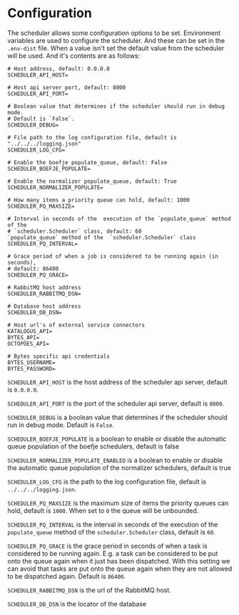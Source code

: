 # Configuration

The scheduler allows some configuration options to be set. Environment
variables are used to configure the scheduler. And these can be set in the
`.env-dist` file. When a value isn't set the default value from the scheduler
will be used. And it's contents are as follows:

```
# Host address, default: 0.0.0.0
SCHEDULER_API_HOST=

# Host api server port, default: 8000
SCHEDULER_API_PORT=

# Boolean value that determines if the scheduler should run in debug mode.
# Default is `False`. 
SCHEDULER_DEBUG=

# File path to the log configuration file, default is "../../../logging.json"
SCHEDULER_LOG_CFG=

# Enable the boefje populate_queue, default: False
SCHEDULER_BOEFJE_POPULATE=

# Enable the normalizer populate_queue, default: True
SCHEDULER_NORMALIZER_POPULATE=

# How many items a priority queue can hold, default: 1000
SCHEDULER_PQ_MAXSIZE=

# Interval in seconds of the  execution of the `populate_queue` method of the
# `scheduler.Scheduler` class, default: 60
`populate_queue` method of the  `scheduler.Scheduler` class
SCHEDULER_PQ_INTERVAL=

# Grace period of when a job is considered to be running again (in seconds),
# default: 86400
SCHEDULER_PQ_GRACE=

# RabbitMQ host address
SCHEDULER_RABBITMQ_DSN=

# Database host address
SCHEDULER_DB_DSN=

# Host url's of external service connectors
KATALOGUS_API=
BYTES_API=
OCTOPOES_API=

# Bytes specific api credentials
BYTES_USERNAME=
BYTES_PASSWORD=
```

`SCHEDULER_API_HOST` is the host address of the scheduler api server, default
is `0.0.0.0`.

`SCHEDULER_API_PORT` is the port of the scheduler api server, default is
`8000`.

`SCHEDULER_DEBUG` is a boolean value that determines if the scheduler should
run in debug mode. Default is `False`.

`SCHEDULER_BOEFJE_POPULATE` is a boolean to enable or disable the automatic
queue population of the boefje schedulers, default is false

`SCHEDULER_NORMALIZER_POPULATE_ENABLED` is a boolean to enable or disable the
automatic queue population of the normalizer schedulers, default is true

`SCHEDULER_LOG_CFG` is the path to the log configuration file, default is
`../../../logging.json`.

`SCHEDULER_PQ_MAXSIZE` is the maximum size of items the priority queues can
hold, default is `1000`. When set to `0` the queue will be unbounded.

`SCHEDULER_PQ_INTERVAL` is the interval in seconds of the execution of the
`populate_queue` method of the `scheduler.Scheduler` class, default is `60`.

`SCHEDULER_PQ_GRACE` is the grace period in seconds of when a task is considered
to be running again. E.g. a task can be considered to be put onto the queue
again when it just has been dispatched. With this setting we can avoid that
tasks are put onto the queue again when they are not allowed to be dispatched
again. Default is `86400`.

`SCHEDULER_RABBITMQ_DSN` is the url of the RabbitMQ host.

`SCHEDULER_DB_DSN` is the locator of the database

